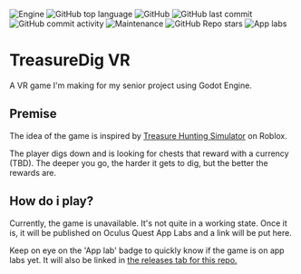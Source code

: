 ![Engine](https://img.shields.io/badge/engine-godot-427da9?style=flat-square&logo=godotengine)
![GitHub top language](https://img.shields.io/github/languages/top/averwhy/treasure-dig-vr?color=355570&style=flat-square)
![GitHub](https://img.shields.io/github/license/averwhy/treasure-dig-vr?style=flat-square)
![GitHub last commit](https://img.shields.io/github/last-commit/averwhy/treasure-dig-vr?style=flat-square)
![GitHub commit activity](https://img.shields.io/github/commit-activity/w/averwhy/treasure-dig-vr?style=flat-square)
![Maintenance](https://img.shields.io/maintenance/yes/2022?style=flat-square)
![GitHub Repo stars](https://img.shields.io/github/stars/averwhy/treasure-dig-vr?color=e3b341&style=flat-square)
![App labs](https://img.shields.io/badge/app%20lab-no-red?style=flat-square&logo=oculus)

# TreasureDig VR
A VR game I'm making for my senior project using Godot Engine.

## Premise
The idea of the game is inspired by [Treasure Hunting Simulator](https://www.roblox.com/games/1345139196/Treasure-Hunt-Simulator) on Roblox.

The player digs down and is looking for chests that reward with a currency (TBD). The deeper you go, the harder it gets to dig, but the better the rewards are.


## How do i play?
Currently, the game is unavailable. It's not quite in a working state. Once it is, it will be published on Oculus Quest App Labs and a link will be put here.

Keep on eye on the 'App lab' badge to quickly know if the game is on app labs yet. It will also be linked in [the releases tab for this repo.](https://github.com/averwhy/treasure-dig-vr/releases)

